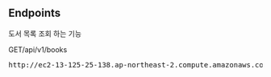 ## Endpoints

도서 목록 조회 하는 기능

GET/api/v1/books
<pre>
http://ec2-13-125-25-138.ap-northeast-2.compute.amazonaws.com:8085/api/v1/books

